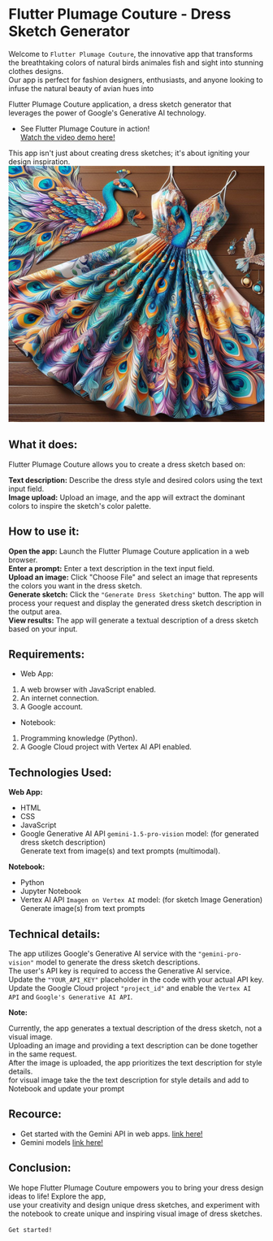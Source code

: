 # Flutter Plumage Couture - Dress Sketch Generator

Welcome to `Flutter Plumage Couture`, the innovative app that transforms the breathtaking colors of natural birds animales fish and sight into stunning clothes designs.<br> Our app is perfect for fashion designers, enthusiasts, and anyone looking to infuse the natural beauty of avian hues into

Flutter Plumage Couture application, a dress sketch generator that leverages the power of Google's Generative AI technology.

- See Flutter Plumage Couture in action!<br>
[Watch the video demo here!](https://youtu.be/6RIwCgo-6iM?t=18)

This app isn't just about creating dress sketches; it's about igniting your design inspiration. <br>
![Flutter Plumage Couture Screenshot](./Dress%20Sketch/output_image_0%20(26).png)

## What it does:
Flutter Plumage Couture allows you to create a dress sketch based on:

**Text description:** Describe the dress style and desired colors using the text input field.<br>
**Image upload:** Upload an image, and the app will extract the dominant colors to inspire the sketch's color palette.

## How to use it:
**Open the app:** Launch the Flutter Plumage Couture application in a web browser.<br>
**Enter a prompt:** Enter a text description in the text input field.<br>
**Upload an image:** Click "Choose File" and select an image that represents the colors you want in the dress sketch.<br>
**Generate sketch:**  Click the `"Generate Dress Sketching"` button. The app will process your request and display the generated dress sketch description in the output area.<br>
**View results:** The app will generate a textual description of a dress sketch based on your input.<br>

## Requirements:
- Web App:
1. A web browser with JavaScript enabled.
2. An internet connection.
3. A Google account.

- Notebook:
1. Programming knowledge (Python).
2. A Google Cloud project with Vertex AI API enabled.

## Technologies Used:
**Web App:**
- HTML
- CSS
- JavaScript
- Google Generative AI API `gemini-1.5-pro-vision` model: (for generated dress sketch description)<br>
Generate text from image(s) and text prompts (multimodal).

**Notebook:**
- Python
- Jupyter Notebook
- Vertex AI API `Imagen on Vertex AI` model: (for sketch Image Generation)<br>
Generate image(s) from text prompts


## Technical details:
The app utilizes Google's Generative AI service with the `"gemini-pro-vision"` model to generate the dress sketch descriptions.<br>
The user's API key is required to access the Generative AI service. <br>
Update the `"YOUR_API_KEY"` placeholder in the code with your actual API key.<br>
Update the Google Cloud project `"project_id"` and enable the `Vertex AI API` and `Google's Generative AI API`.

**Note:**

Currently, the app generates a textual description of the dress sketch, not a visual image.<br>
Uploading an image and providing a text description can be done together in the same request. <br>
After the image is uploaded, the app prioritizes the text description for style details.<br>
for visual image take the the text description for style details and add to Notebook and update your prompt<br>

## Recource:
* Get started with the Gemini API in web apps. [link here!](https://ai.google.dev/gemini-api/docs/get-started/web#initialize-model)
* Gemini models [link here!](https://ai.google.dev/gemini-api/docs/models/gemini#model-variations)


## Conclusion:
We hope Flutter Plumage Couture empowers you to bring your dress design ideas to life! Explore the app, <br> use your creativity and design unique dress sketches, and experiment with the notebook to create unique and inspiring visual image of dress sketches.

``Get started!``